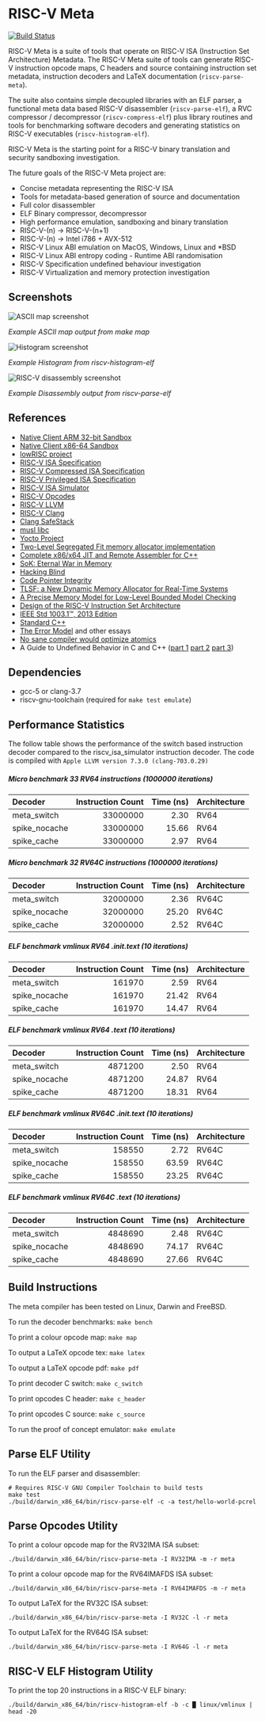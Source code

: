 # RISC-V Meta

[![Build Status](https://travis-ci.org/michaeljclark/riscv-meta.svg?branch=master)](https://travis-ci.org/michaeljclark/riscv-meta)

RISC-V Meta is a suite of tools that operate on RISC-V ISA (Instruction
Set Architecture) Metadata. The RISC-V Meta suite of tools can generate
RISC-V instruction opcode maps, C headers and source containing instruction
set metadata, instruction decoders and LaTeX documentation (`riscv-parse-meta`).

The suite also contains simple decoupled libraries with an ELF parser, a
functional meta data based RISC-V disassembler (`riscv-parse-elf`), a
RVC compressor / decompressor (`riscv-compress-elf`) plus library routines
and tools for benchmarking software decoders and generating statistics on
RISC-V executables (`riscv-histogram-elf`).

RISC-V Meta is the starting point for a RISC-V binary translation and security
sandboxing investigation.

The future goals of the RISC-V Meta project are:

- Concise metadata representing the RISC-V ISA
- Tools for metadata-based generation of source and documentation 
- Full color disassembler
- ELF Binary compressor, decompressor
- High performance emulation, sandboxing and binary translation
- RISC-V-(n) → RISC-V-(n+1)
- RISC-V-(n) → Intel i786 + AVX-512
- RISC-V Linux ABI emulation on MacOS, Windows, Linux and *BSD
- RISC-V Linux ABI entropy coding - Runtime ABI randomisation
- RISC-V Specification undefined behaviour investigation
- RISC-V Virtualization and memory protection investigation

## Screenshots

![ASCII map screenshot](https://raw.githubusercontent.com/michaeljclark/riscv-mc/master/screenshot-1.png)

*Example ASCII map output from make map*

![Histogram screenshot](https://raw.githubusercontent.com/michaeljclark/riscv-mc/master/screenshot-2.png)

*Example Histogram from riscv-histogram-elf*

![RISC-V disassembly screenshot](https://raw.githubusercontent.com/michaeljclark/riscv-mc/master/screenshot-3.png)

*Example Disassembly output from riscv-parse-elf*

## References

- [Native Client ARM 32-bit Sandbox](https://developer.chrome.com/native-client/reference/sandbox_internals/arm-32-bit-sandbox)
- [Native Client x86-64 Sandbox](https://developer.chrome.com/native-client/reference/sandbox_internals/x86-64-sandbox)
- [lowRISC project](http://www.lowrisc.org/)
- [RISC-V ISA Specification](http://riscv.org/specifications/)
- [RISC-V Compressed ISA Specification](http://riscv.org/specifications/compressed-isa/)
- [RISC-V Privileged ISA Specification](http://riscv.org/specifications/privileged-isa/)
- [RISC-V ISA Simulator](https://github.com/riscv/riscv-isa-sim/)
- [RISC-V Opcodes](https://github.com/riscv/riscv-opcodes/)
- [RISC-V LLVM](https://github.com/riscv/riscv-llvm/)
- [RISC-V Clang](https://github.com/riscv/riscv-clang/)
- [Clang SafeStack](http://clang.llvm.org/docs/SafeStack.html)
- [musl libc](https://www.musl-libc.org/)
- [Yocto Project](https://www.yoctoproject.org/)
- [Two-Level Segregated Fit memory allocator implementation](https://github.com/mattconte/tlsf/)
- [Complete x86/x64 JIT and Remote Assembler for C++](https://github.com/kobalicek/asmjit/)
- [SoK: Eternal War in Memory](https://www.cs.berkeley.edu/~dawnsong/papers/Oakland13-SoK-CR.pdf)
- [Hacking Blind](http://www.scs.stanford.edu/~abelay/pdf/bittau:brop.pdf)
- [Code Pointer Integrity](http://dslab.epfl.ch/pubs/cpi.pdf)
- [TLSF: a New Dynamic Memory Allocator for Real-Time Systems](http://www.gii.upv.es/tlsf/files/ecrts04_tlsf.pdf)
- [A Precise Memory Model for Low-Level Bounded Model Checking](https://www.usenix.org/legacy/event/ssv10/tech/full_papers/Sinz.pdf)
- [Design of the RISC-V Instruction Set Architecture](http://www.eecs.berkeley.edu/~waterman/papers/phd-thesis.pdf)
- [IEEE Std 1003.1™, 2013 Edition](http://pubs.opengroup.org/onlinepubs/9699919799/)
- [Standard C++](https://isocpp.org/std/the-standard/)
- [The Error Model](http://joeduffyblog.com/2016/02/07/the-error-model/) and other essays
- [No sane compiler would optimize atomics](https://github.com/jfbastien/no-sane-compiler/)
- A Guide to Undefined Behavior in C and C++ ([part 1](http://blog.regehr.org/archives/213) [part 2](http://blog.regehr.org/archives/226) [part 3](http://blog.regehr.org/archives/232))

## Dependencies

- gcc-5 or clang-3.7
- riscv-gnu-toolchain (required for `make test emulate`)

## Performance Statistics

The follow table shows the performance of the switch based instruction
decoder compared to the riscv_isa_simulator instruction decoder.
The code is compiled with `Apple LLVM version 7.3.0 (clang-703.0.29)`

##### Micro benchmark 33 RV64 instructions (1000000 iterations)
|Decoder|Instruction Count|Time (ns)|Architecture|
|:------|----------------:|--------:|:-----------|
|meta_switch   | 33000000  |   2.30 | RV64       |
|spike_nocache | 33000000  |  15.66 | RV64       |
|spike_cache   | 33000000  |   2.97 | RV64       |

##### Micro benchmark 32 RV64C instructions (1000000 iterations)
|Decoder|Instruction Count|Time (ns)|Architecture|
|:------|----------------:|--------:|:-----------|
|meta_switch   | 32000000 |   2.36  | RV64C      |
|spike_nocache | 32000000 |  25.20  | RV64C      |
|spike_cache   | 32000000 |   2.52  | RV64C      |

##### ELF benchmark vmlinux RV64 .init.text (10 iterations)
|Decoder|Instruction Count|Time (ns)|Architecture|
|:------|----------------:|--------:|:-----------|
|meta_switch   |   161970 |   2.59  | RV64       |
|spike_nocache |   161970 |  21.42  | RV64       |
|spike_cache   |   161970 |  14.47  | RV64       |

##### ELF benchmark vmlinux RV64 .text (10 iterations)
|Decoder|Instruction Count|Time (ns)|Architecture|
|:------|----------------:|--------:|:-----------|
|meta_switch   | 4871200  |   2.50  | RV64       |
|spike_nocache | 4871200  |  24.87  | RV64       |
|spike_cache   | 4871200  |  18.31  | RV64       |

##### ELF benchmark vmlinux RV64C .init.text (10 iterations)
|Decoder|Instruction Count|Time (ns)|Architecture|
|:------|----------------:|--------:|:-----------|
|meta_switch   |   158550 |   2.72  | RV64C      |
|spike_nocache |   158550 |  63.59  | RV64C      |
|spike_cache   |   158550 |  23.25  | RV64C      |

##### ELF benchmark vmlinux RV64C .text (10 iterations)
|Decoder|Instruction Count|Time (ns)|Architecture|
|:------|----------------:|--------:|:-----------|
|meta_switch   | 4848690  |   2.48  | RV64C      |
|spike_nocache | 4848690  |  74.17  | RV64C      |
|spike_cache   | 4848690  |  27.66  | RV64C      |

## Build Instructions

The meta compiler has been tested on Linux, Darwin and FreeBSD.

To run the decoder benchmarks: ```make bench```

To print a colour opcode map: ```make map```

To output a LaTeX opcode tex: ```make latex```

To output a LaTeX opcode pdf: ```make pdf```

To print decoder C switch: ```make c_switch```

To print opcodes C header: ```make c_header```

To print opcodes C source: ```make c_source```

To run the proof of concept emulator: ```make emulate```

## Parse ELF Utility

To run the ELF parser and disassembler:

```
# Requires RISC-V GNU Compiler Toolchain to build tests
make test
./build/darwin_x86_64/bin/riscv-parse-elf -c -a test/hello-world-pcrel
```

## Parse Opcodes Utility

To print a colour opcode map for the RV32IMA ISA subset:

```
./build/darwin_x86_64/bin/riscv-parse-meta -I RV32IMA -m -r meta
```

To print a colour opcode map for the RV64IMAFDS ISA subset:

```
./build/darwin_x86_64/bin/riscv-parse-meta -I RV64IMAFDS -m -r meta
```

To output LaTeX for the RV32C ISA subset:

```
./build/darwin_x86_64/bin/riscv-parse-meta -I RV32C -l -r meta
```

To output LaTeX for the RV64G ISA subset:

```
./build/darwin_x86_64/bin/riscv-parse-meta -I RV64G -l -r meta
```

## RISC-V ELF Histogram Utility

To print the top 20 instructions in a RISC-V ELF binary:

```
./build/darwin_x86_64/bin/riscv-histogram-elf -b -c █ linux/vmlinux | head -20
```
